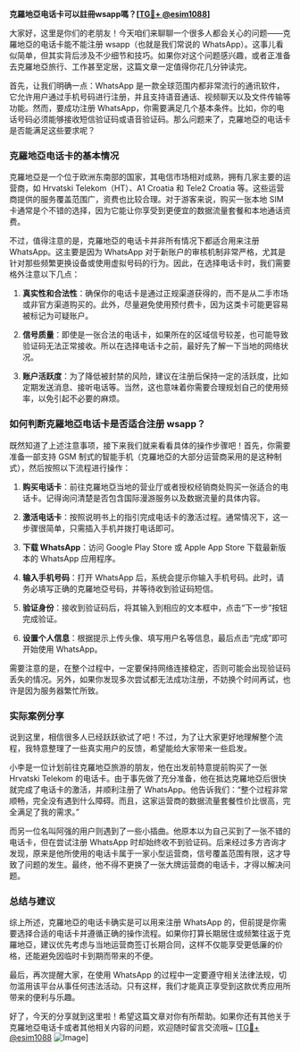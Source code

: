 **克羅地亞电话卡可以註冊wsapp嗎？[[TG💪+ @esim1088](https://t.me/s/esim1088)]**

大家好，这里是你们的老朋友！今天咱们来聊聊一个很多人都会关心的问题——克羅地亞的电话卡能不能注册 wsapp（也就是我们常说的 WhatsApp）。这事儿看似简单，但其实背后涉及不少细节和技巧。如果你对这个问题感兴趣，或者正准备去克羅地亞旅行、工作甚至定居，这篇文章一定值得你花几分钟读完。

首先，让我们明确一点：WhatsApp 是一款全球范围内都非常流行的通讯软件，它允许用户通过手机号码进行注册，并且支持语音通话、视频聊天以及文件传输等功能。然而，要成功注册 WhatsApp，你需要满足几个基本条件。比如，你的电话号码必须能够接收短信验证码或语音验证码。那么问题来了，克羅地亞的电话卡是否能满足这些要求呢？

### 克羅地亞电话卡的基本情况

克羅地亞是一个位于欧洲东南部的国家，其电信市场相对成熟，拥有几家主要的运营商，如 Hrvatski Telekom（HT）、A1 Croatia 和 Tele2 Croatia 等。这些运营商提供的服务覆盖范围广，资费也比较合理。对于游客来说，购买一张本地 SIM 卡通常是个不错的选择，因为它能让你享受到更便宜的数据流量套餐和本地通话资费。

不过，值得注意的是，克羅地亞的电话卡并非所有情况下都适合用来注册 WhatsApp。这主要是因为 WhatsApp 对于新账户的审核机制非常严格，尤其是针对那些频繁更换设备或使用虚拟号码的行为。因此，在选择电话卡时，我们需要格外注意以下几点：

1. **真实性和合法性**：确保你的电话卡是通过正规渠道获得的，而不是从二手市场或非官方渠道购买的。此外，尽量避免使用预付费卡，因为这类卡可能更容易被标记为可疑账户。
   
2. **信号质量**：即使是一张合法的电话卡，如果所在的区域信号较差，也可能导致验证码无法正常接收。所以在选择电话卡之前，最好先了解一下当地的网络状况。

3. **账户活跃度**：为了降低被封禁的风险，建议在注册后保持一定的活跃度，比如定期发送消息、接听电话等。当然，这也意味着你需要合理规划自己的使用频率，以免引起不必要的麻烦。

### 如何判断克羅地亞电话卡是否适合注册 wsapp？

既然知道了上述注意事项，接下来我们就来看看具体的操作步骤吧！首先，你需要准备一部支持 GSM 制式的智能手机（克羅地亞的大部分运营商采用的是这种制式），然后按照以下流程进行操作：

1. **购买电话卡**：前往克羅地亞当地的营业厅或者授权经销商处购买一张适合的电话卡。记得询问清楚是否包含国际漫游服务以及数据流量的具体内容。

2. **激活电话卡**：按照说明书上的指引完成电话卡的激活过程。通常情况下，这一步骤很简单，只需插入手机并拨打电话即可。

3. **下载 WhatsApp**：访问 Google Play Store 或 Apple App Store 下载最新版本的 WhatsApp 应用程序。

4. **输入手机号码**：打开 WhatsApp 后，系统会提示你输入手机号码。此时，请务必填写正确的克羅地亞号码，并等待收到验证码短信。

5. **验证身份**：接收到验证码后，将其输入到相应的文本框中，点击“下一步”按钮完成验证。

6. **设置个人信息**：根据提示上传头像、填写用户名等信息，最后点击“完成”即可开始使用 WhatsApp。

需要注意的是，在整个过程中，一定要保持网络连接稳定，否则可能会出现验证码丢失的情况。另外，如果你发现多次尝试都无法成功注册，不妨换个时间再试，也许是因为服务器繁忙所致。

### 实际案例分享

说到这里，相信很多人已经跃跃欲试了吧！不过，为了让大家更好地理解整个流程，我特意整理了一些真实用户的反馈，希望能给大家带来一些启发。

小李是一位计划前往克羅地亞旅游的朋友，他在出发前特意提前购买了一张 Hrvatski Telekom 的电话卡。由于事先做了充分准备，他在抵达克羅地亞后很快就完成了电话卡的激活，并顺利注册了 WhatsApp。他告诉我们：“整个过程非常顺畅，完全没有遇到什么障碍。而且，这家运营商的数据流量套餐性价比很高，完全满足了我的需求。”

而另一位名叫阿强的用户则遇到了一些小插曲。他原本以为自己买到了一张不错的电话卡，但在尝试注册 WhatsApp 时却始终收不到验证码。后来经过多方咨询才发现，原来是他所使用的电话卡属于一家小型运营商，信号覆盖范围有限，这才导致了问题的发生。最终，他不得不更换了一张大牌运营商的电话卡，才得以解决问题。

### 总结与建议

综上所述，克羅地亞的电话卡确实是可以用来注册 WhatsApp 的，但前提是你需要选择合适的电话卡并遵循正确的操作流程。如果你打算长期居住或频繁往返于克羅地亞，建议优先考虑与当地运营商签订长期合同，这样不仅能享受更低廉的价格，还能避免因临时卡到期而带来的不便。

最后，再次提醒大家，在使用 WhatsApp 的过程中一定要遵守相关法律法规，切勿滥用该平台从事任何违法活动。只有这样，我们才能真正享受到这款优秀应用所带来的便利与乐趣。

好了，今天的分享就到这里啦！希望这篇文章对你有所帮助。如果你还有其他关于克羅地亞电话卡或者其他相关内容的问题，欢迎随时留言交流哦~ [[TG💪+ @esim1088](https://t.me/s/esim1088) ![Image](https://i.postimg.cc/4NQfJmqS/Snipaste-2025-05-13-00-14-12.png)]